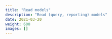 ```yaml
---
title: "Read models"
description: "Read (query, reporting) models"
date: 2021-03-20
weight: 600
images: []
---
```

